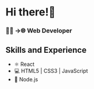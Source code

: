 # Hi there!👋

### 🧑‍💻 ->🌐 Web Developer

## Skills and Experience
* ⚛️ React
* 💻 HTML5 | CSS3 | JavaScript
* 🔧 Node.js
